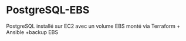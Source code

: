 # PostgreSQL-EBS
PostgreSQL installé sur EC2 avec un volume EBS monté via Terraform + Ansible +backup EBS
